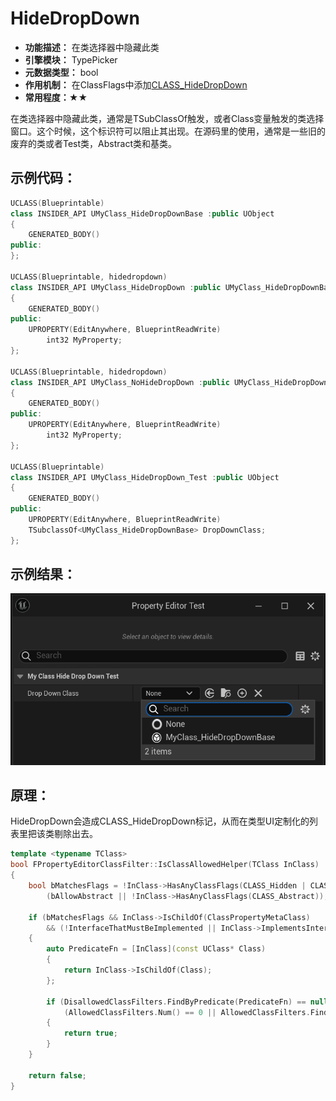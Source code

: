 # HideDropDown

- **功能描述：**  在类选择器中隐藏此类
- **引擎模块：** TypePicker
- **元数据类型：** bool
- **作用机制：** 在ClassFlags中添加[CLASS_HideDropDown](../../../../Flags/EClassFlags/CLASS_HideDropDown.md)
- **常用程度：★★**

在类选择器中隐藏此类，通常是TSubClassOf触发，或者Class变量触发的类选择窗口。这个时候，这个标识符可以阻止其出现。在源码里的使用，通常是一些旧的废弃的类或者Test类，Abstract类和基类。

## 示例代码：

```cpp
UCLASS(Blueprintable)
class INSIDER_API UMyClass_HideDropDownBase :public UObject
{
	GENERATED_BODY()
public:
};

UCLASS(Blueprintable, hidedropdown)
class INSIDER_API UMyClass_HideDropDown :public UMyClass_HideDropDownBase
{
	GENERATED_BODY()
public:
	UPROPERTY(EditAnywhere, BlueprintReadWrite)
		int32 MyProperty;
};

UCLASS(Blueprintable, hidedropdown)
class INSIDER_API UMyClass_NoHideDropDown :public UMyClass_HideDropDownBase
{
	GENERATED_BODY()
public:
	UPROPERTY(EditAnywhere, BlueprintReadWrite)
		int32 MyProperty;
};

UCLASS(Blueprintable)
class INSIDER_API UMyClass_HideDropDown_Test :public UObject
{
	GENERATED_BODY()
public:
	UPROPERTY(EditAnywhere, BlueprintReadWrite)
	TSubclassOf<UMyClass_HideDropDownBase> DropDownClass;
};
```

## 示例结果：

![Untitled](Untitled.png)

## 原理：

HideDropDown会造成CLASS_HideDropDown标记，从而在类型UI定制化的列表里把该类剔除出去。

```cpp
template <typename TClass>
bool FPropertyEditorClassFilter::IsClassAllowedHelper(TClass InClass)
{
	bool bMatchesFlags = !InClass->HasAnyClassFlags(CLASS_Hidden | CLASS_HideDropDown | CLASS_Deprecated) &&
		(bAllowAbstract || !InClass->HasAnyClassFlags(CLASS_Abstract));

	if (bMatchesFlags && InClass->IsChildOf(ClassPropertyMetaClass)
		&& (!InterfaceThatMustBeImplemented || InClass->ImplementsInterface(InterfaceThatMustBeImplemented)))
	{
		auto PredicateFn = [InClass](const UClass* Class)
		{
			return InClass->IsChildOf(Class);
		};

		if (DisallowedClassFilters.FindByPredicate(PredicateFn) == nullptr &&
			(AllowedClassFilters.Num() == 0 || AllowedClassFilters.FindByPredicate(PredicateFn) != nullptr))
		{
			return true;
		}
	}

	return false;
}
```